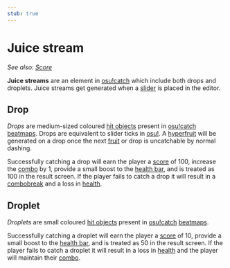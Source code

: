 ```yaml
---
stub: true
---
```


# Juice stream

*See also: [Score](/wiki/Gameplay/Score)*

**Juice streams** are an element in [osu!catch](/wiki/Game_mode/osu!catch) which include both drops and droplets. Juice streams get generated when a [slider](/wiki/Hit_object/Slider) is placed in the editor.

## Drop

*Drops* are medium-sized coloured [hit objects](/wiki/Hit_object) present in [osu!catch](/wiki/Game_mode/osu!catch) [beatmaps](/wiki/Beatmap). Drops are equivalent to slider ticks in [osu!](/wiki/Game_mode/osu!). A [hyperfruit](/wiki/Hit_object/Hyperfruit) will be generated on a drop once the next [fruit](/wiki/Hit_object/Fruit) or drop is uncatchable by normal dashing.

Successfully catching a drop will earn the player a [score](/wiki/Gameplay/Score) of 100, increase the [combo](/wiki/Gameplay/Combo_(score_multiplier)) by 1, provide a small boost to the [health bar](/wiki/Client/Interface/Health_bar), and is treated as 100 in the result screen. If the player fails to catch a drop it will result in a [combobreak](/wiki/Gameplay/Judgement/Combobreak) and a loss in [health](/wiki/Gameplay/Health).

## Droplet

*Droplets* are small coloured [hit objects](/wiki/Hit_object) present in [osu!catch](/wiki/Game_mode/osu!catch) [beatmaps](/wiki/Beatmap). 

Successfully catching a droplet will earn the player a [score](/wiki/Gameplay/Score) of 10, provide a small boost to the [health bar](/wiki/Client/Interface/Health_bar), and is treated as 50 in the result screen. If the player fails to catch a droplet it will result in a loss in [health](/wiki/Gameplay/Health) and the player will maintain their [combo](/wiki/Gameplay/Combo_(score_multiplier)).

<!-- TODO: Explain how droplets get generated -->

<!-- TODO: Add images -->
